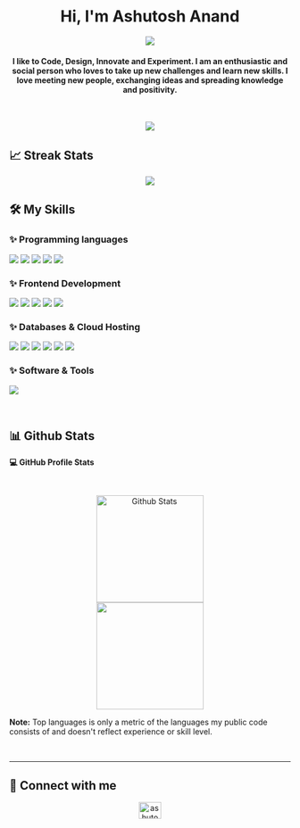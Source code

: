 <!-- ### Hi there 👋 -->

<!--
**ashutosh-aanand/ashutosh-aanand** is a ✨ _special_ ✨ repository because its `README.md` (this file) appears on your GitHub profile.

Here are some ideas to get you started:

- 🔭 I’m currently working on ...
- 🌱 I’m currently learning ...
- 👯 I’m looking to collaborate on ...
- 🤔 I’m looking for help with ...
- 💬 Ask me about ...
- 📫 How to reach me: ...
- 😄 Pronouns: ...
- ⚡ Fun fact: ...
-->
<!-- -------------------------------------------------------------------------------------------------------------------------------------------- -->


<h1 align="center">
  Hi, I'm Ashutosh Anand
<!--   <img src="https://media.giphy.com/media/hvRJCLFzcasrR4ia7z/giphy.gif" width="35"> -->
</h1>

<p align="center">
  <a href="https://github.com/DenverCoder1/readme-typing-svg">
    <img src="https://readme-typing-svg.herokuapp.com?font=Poppins&center=true&vCenter=true&lines=Engineering+Student.;Web+Developer.;Problem+Solver;Data+Structures+%7C+Algorithms;Creative+Coding+%7C+P5JS">
  </a>
</p>

<h4 align="center">
   I like to Code, Design, Innovate and Experiment. I am an enthusiastic and social person who loves to take up new challenges and learn new skills. I love meeting new people, exchanging ideas and spreading knowledge and positivity.
</h4>

<br>

<p align="center">
  <img src="https://komarev.com/ghpvc/?username=ashutosh-aanand&color=red&style=flat-square" />
</p>

## 📈 Streak Stats

<p align="center">
  <img src="https://github-readme-streak-stats.herokuapp.com?user=ashutosh-aanand&theme=tokyonight_duo&hide_border=true)](https://git.io/streak-stats"/>
</p>


## 🛠️ My Skills

### ✨ Programming languages

<p align="left"> 
  <img src="https://img.shields.io/badge/C-00599C?style=for-the-badge&logo=c&logoColor=white" />
  <img src="https://img.shields.io/badge/C%2B%2B-00599C?style=for-the-badge&logo=c%2B%2B&logoColor=white" />
  <img src="https://img.shields.io/badge/HTML5-E34F26?style=for-the-badge&logo=html5&logoColor=white" />
  <img src="https://img.shields.io/badge/JavaScript-323330?style=for-the-badge&logo=javascript&logoColor=F7DF1E" />
  <img src="https://img.shields.io/badge/Java-ED8B00?style=for-the-badge&logo=java&logoColor=white" />
</p>


### ✨ Frontend Development

<p align="left">
  <img src="https://img.shields.io/badge/Node.js-339933?style=for-the-badge&logo=nodedotjs&logoColor=white" />
  <img src="https://img.shields.io/badge/React-20232A?style=for-the-badge&logo=react&logoColor=61DAFB" />
  <img src="https://img.shields.io/badge/Express.js-000000?style=for-the-badge&logo=express&logoColor=white" />
  <img src="https://img.shields.io/badge/Bootstrap-563D7C?style=for-the-badge&logo=bootstrap&logoColor=white" />
  <img src="https://img.shields.io/badge/Material--UI-0081CB?style=for-the-badge&logo=material-ui&logoColor=white" />
</p>


### ✨ Databases & Cloud Hosting

<p align="left">
  <img src="https://img.shields.io/badge/MongoDB-4EA94B?style=for-the-badge&logo=mongodb&logoColor=white" />
  <img src="https://img.shields.io/badge/redis-%23DD0031.svg?&style=for-the-badge&logo=redis&logoColor=white" />
  <img src="https://img.shields.io/badge/Heroku-430098?style=for-the-badge&logo=heroku&logoColor=white" />
  <img src="https://img.shields.io/badge/firebase-ffca28?style=for-the-badge&logo=firebase&logoColor=black" />
  <img src="https://img.shields.io/badge/Microsoft_SQL_Server-CC2927?style=for-the-badge&logo=microsoft-sql-server&logoColor=white" />
  <img src="https://img.shields.io/badge/MySQL-00000F?style=for-the-badge&logo=mysql&logoColor=white" />
</p>


### ✨ Software & Tools

<p>
  <img src="https://img.shields.io/badge/Visual_Studio_Code-0078D4?style=for-the-badge&logo=visual%20studio%20code&logoColor=white" />
</p>


<br/>

## 📊 Github Stats 

<b>💻 GitHub Profile Stats</b>

<br/>

<p align="center">
  <a href="https://github.com/anuraghazra/github-readme-stats">
    <img alt="Github Stats" src="https://github-readme-stats.vercel.app/api?username=ashutosh-aanand&show_icons=true&count_private=true&theme=algolia" height="192px"/>
  </a>
  
  <br/>
  
  <img src="https://github-readme-stats.vercel.app/api/top-langs?username=ashutosh-aanand&show_icons=true&locale=en&layout=compact&theme=algolia" height="192px"/>
  
  <br/>
  
  <b>Note:</b> Top languages is only a metric of the languages my public code consists of and doesn't reflect experience or skill level.
</p>

<br/>
<hr/>

## 🔗 Connect with me

<p align="center">
  <a href="https://www.linkedin.com/in/ashutosh-anand-1a1743156/" target="blank">
    <img align="center" src="https://raw.githubusercontent.com/rahuldkjain/github-profile-readme-generator/master/src/images/icons/Social/linked-in-alt.svg" alt="ashutosh-anand" height="30" width="40" />
  </a>
</p>
